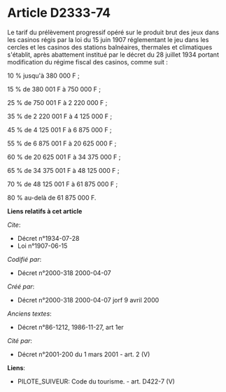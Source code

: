 # Article D2333-74

Le tarif du prélèvement progressif opéré sur le produit brut des jeux dans les casinos régis par la loi du 15 juin 1907
réglementant le jeu dans les cercles et les casinos des stations balnéaires, thermales et climatiques s'établit, après
abattement institué par le décret du 28 juillet 1934 portant modification du régime fiscal des casinos, comme suit :

10 % jusqu'à 380 000 F ; 

15 % de 380 001 F à 750 000 F ;

25 % de 750 001 F à 2 220 000 F ;

35 % de 2 220 001 F à 4 125 000 F ;

45 % de 4 125 001 F à 6 875 000 F ;

55 % de 6 875 001 F à 20 625 000 F ;

60 % de 20 625 001 F à 34 375 000 F ;

65 % de 34 375 001 F à 48 125 000 F ;

70 % de 48 125 001 F à 61 875 000 F ;

80 % au-delà de 61 875 000 F.

**Liens relatifs à cet article**

_Cite_:

  - Décret n°1934-07-28
  - Loi n°1907-06-15

_Codifié par_:

  - Décret n°2000-318 2000-04-07

_Créé par_:

  - Décret n°2000-318 2000-04-07 jorf 9 avril 2000

_Anciens textes_:

  - Décret n°86-1212, 1986-11-27, art 1er

_Cité par_:

  - Décret n°2001-200 du 1 mars 2001 - art. 2 (V)

**Liens**:

  - PILOTE_SUIVEUR: Code du tourisme. - art. D422-7 (V)

